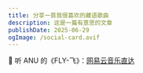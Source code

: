```yaml
---
title: 分享一首我很喜欢的藏语歌曲
description: 这是一篇有意思的文章
publishDate: 2025-06-29
ogImage: /social-card.avif
---
```

🎵 听 ANU 的《FLY-飞》：[网易云音乐直达](https://music.163.com/song?id=2222819090)
